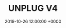---
title: UNPLUG V4
tags:
- event
layout: event
permalink: "/event/:title"
location: Rabbi, Dimaro, Trentino, Italy
image: http://localhost:4000/assets/img/location/dorigoni.jpg
when_header: Summer 2020
how_was_it:
- We have chosen the best of the best. Unplug will be hosted in two amazing venues&#58; The Unplug Resort and The Unplug Refuge.

- The Resort is a ***s hotel, in Dimaro. The Refuge is a mountain hut in the heart of “Ortles Cevedale”, grandiose mountains in the northern part of Trentino. From the stunning location of the hut at 2.436 mt. your view can spread above the neighboring mountains and the only sounds you will hear will come from nature. The location maintains the typical character of an alpine refuge, with basic wood accommodations, intense food experience and cozy atmosphere.

- We will sleep in bunk bed dormitory rooms but then we'll hike back down to our hotel where you can relax hand have nice SPA session.

#video: https://www.youtube.com/watch?v=kvSf09IXdvk
video: https://www.youtube.com/embed/kvSf09IXdvk
caratteristics:
  altitude: 2436 mt
  cooking: Local and Traditional
  beds: 80 people
past_edition:
  period: 26 - 27 - 28 - 29 September 2019
  image: http://localhost:4000/assets/img/edition_cards/tires.png

# speakers:
# - name: To be announced
#   role: TBD
#   image: http://localhost:4000/assets/img/speakers/placeholder_speakers.jpg
organizers:
- name: STEFANO BERNARDI
  role: Investor
  image: http://localhost:4000/assets/img/organizers/stefano.jpg
- name: LORENZO SANNA
  role: Business Developer
  image: http://localhost:4000/assets/img/organizers/lor.png
schedule:
- day: WEDNESDAY, JUNE 26
  program:
  - time: 14.30 PM
    what: We leave from Milano Linate Airport
    description: Meeting point is outside the airport and train stations
  - time: 5.30 PM
    what: Arrival at Unplug's Resort
    description: Check-in and find your roommate fot the next days and relax!
  - time: 7.30 PM
    what: Welcome Bonfire Aperitivo
    description: Drink, get cozy and get to meet your fellow adventurers
  - time: 8.30 PM
    what: Dinner at Unplug's Resort
    description: Typical dinner, with a simple 1 minute presentation of each guest
- day: THURSDAY, JUNE 27
  program:
  - time: 7.30 AM
    what: Breakfast
    description: Get your energy for the day!
  - time: 9.00 AM
    what: Bring your backpak!
    description: We leave the Resort to reach our hiking path through the "waterfalls trail"
  - time: 10.00 AM
    what: Hiking!
    description: We start our ascent towards the Unplug Hut
  - time: 12.00 PM
    what: Picnic
    description: We stop for a picnic in nature
  - time: 3.00 PM
    what: Enjoy and relax
    description: As we finally get to the Hut, you can start finding your bed and enjoy the scenery
  - time: 4.30 PM
    what: Chats and discussions
    description: Get to know your fellow unpluggers a bit more
  - time: 19.30 PM
    what: Dinner
    description: Home made, slow food and very typical dinner
- day: FRIDAY, JUNE 28
  program:
  - time: 7.30 AM
    what: Breakfast
    description: Get your energy for the day!
  - time: 9.30 AM
    what: Hiking Time
    description: We start our descent to the Unplug Resort
  - time: 12.30 AM
    what: Lunch Time
    description: Typical alpine Lunch
  - time: 15.00 PM
    what: Adrenalina time
    description: We descend the river Noce in an epic adrenalinic adventure
  - time: 18.00 PM
    what: Back to the Unplug Resort
    description: Shower / SPA / Relax / Drinks
  - time: 20.30 PM
    what: Dinner
    description: Home made, slow food and very typical food
  - time: 22.00 PM
    what: DJ party!!
    description: Unplug V4 Closing party!
- day: SATURDAY, JUNE 29
  program:
  - time: 7.30 AM
    what: Breakfast
    description: Meet in the Hotel lobby and load up on energies for the day
  - time: 8.30 AM
    what: Discussion tables
    description: If you're already awake
  - time: 10.00 AM
    what: Bye Bye Unplug Resort
    description: It's time to go back to the real world! Our bus leaves now
  - time: 12.30 PM
    what: Bye!
    description: We say good bye! Please ensure you book travel from Milano Linate Airport
      at 14:30pm at the earliest. If you need to leave earlier, please contact us before
      purchasing a ticket to make sure we can accomodate. We suggest spending the
      night in Milan and booking travel for the next morning! It is a stunning city.
date: '2019-10-26 12:00:00 +0000'
venue: Rifugio Dorigoni
gallery-small:
  image:
  - http://localhost:4000/assets/img/events_photos/dorigoni/01.jpg
  - http://localhost:4000/assets/img/events_photos/dorigoni/02.jpg
  - http://localhost:4000/assets/img/events_photos/dorigoni/03.jpg
  - http://localhost:4000/assets/img/events_photos/dorigoni/04.jpg
  - http://localhost:4000/assets/img/events_photos/dorigoni/05.jpg
  - http://localhost:4000/assets/img/events_photos/dorigoni/06.jpg
  - http://localhost:4000/assets/img/events_photos/dorigoni/07.jpg
  - http://localhost:4000/assets/img/events_photos/dorigoni/08.jpg
  - http://localhost:4000/assets/img/events_photos/dorigoni/09.jpg
  - http://localhost:4000/assets/img/events_photos/dorigoni/10.jpg
  - http://localhost:4000/assets/img/events_photos/dorigoni/12.jpg
  - http://localhost:4000/assets/img/events_photos/dorigoni/13.jpg
  - http://localhost:4000/assets/img/events_photos/dorigoni/14.jpg
  - http://localhost:4000/assets/img/events_photos/dorigoni/15.jpg
  - http://localhost:4000/assets/img/events_photos/dorigoni/11.jpg
  - http://localhost:4000/assets/img/events_photos/dorigoni/16.jpg
gallery-big:
  image:
  - http://localhost:4000/assets/img/events_photos/dorigoni/big/01.jpg
  - http://localhost:4000/assets/img/events_photos/dorigoni/big/02.jpg
  - http://localhost:4000/assets/img/events_photos/dorigoni/big/03.jpg
  - http://localhost:4000/assets/img/events_photos/dorigoni/big/04.jpg
  - http://localhost:4000/assets/img/events_photos/dorigoni/big/05.jpg
  - http://localhost:4000/assets/img/events_photos/dorigoni/big/06.jpg
  - http://localhost:4000/assets/img/events_photos/dorigoni/big/07.jpg
  - http://localhost:4000/assets/img/events_photos/dorigoni/big/08.jpg
  - http://localhost:4000/assets/img/events_photos/dorigoni/big/09.jpg
  - http://localhost:4000/assets/img/events_photos/dorigoni/big/10.jpg
  - http://localhost:4000/assets/img/events_photos/dorigoni/big/11.jpg
  - http://localhost:4000/assets/img/events_photos/dorigoni/big/12.jpg
  - http://localhost:4000/assets/img/events_photos/dorigoni/big/13.jpg
  - http://localhost:4000/assets/img/events_photos/dorigoni/big/14.jpg
  - http://localhost:4000/assets/img/events_photos/dorigoni/big/15.jpg
  - http://localhost:4000/assets/img/events_photos/dorigoni/big/16.jpg
pricing_table:
- title: Normal Ticket
  price: 990
  elements:
  - icon: http://localhost:4000/assets/img/pricing_table/double_room.svg
    text:
    - 2 nights in a *** Hotel with SPA in Double Room 
    - 1 night in a Mountain hut
  - icon: http://localhost:4000/assets/img/pricing_table/transfer.svg
    text:
    - Transfer to and from
    - Milano Linate airport and train station
  - icon: http://localhost:4000/assets/img/pricing_table/special_dinner.svg
    text:
    - 3 dinners
    - 3 lunches
  - icon: 
    text:
    - 22% Italian VAT included
- title: Single Room Ticket
  price: 1490
  elements:
  - icon: http://localhost:4000/assets/img/pricing_table/double_room.svg
    text:
    - 2 nights in a *** Hotel with SPA in Single Room 
    - 1 night in a Mountain hut
  - icon: http://localhost:4000/assets/img/pricing_table/transfer.svg
    text:
    - Transfer to and from
    - Milano Linate airport and train station
  - icon: http://localhost:4000/assets/img/pricing_table/special_dinner.svg
    text:
    - 3 dinners
    - 3 lunches
  - icon: 
    text:
    - 22% Italian VAT included
header_home:
  title: Unplug V4
  subtitle: An amazing 3 days retreat in the Dolomites with fellow investors and entrepreneurs
  image: http://localhost:4000/assets/img/mountain_placeholder.jpg
footer_sponsors:
- name: Token Economy
  image: http://localhost:4000/assets/img/sponsor/tokeneconomy.png
  link: https://www.tokeneconomy.co
- name: Semantic Ventures
  image: http://localhost:4000/assets/img/sponsor/semantic.png
  link: https://semantic.vc
- name: You?
  image: http://localhost:4000/assets/img/sponsor/you.png
  link: mailto:team@unplug.vc
---